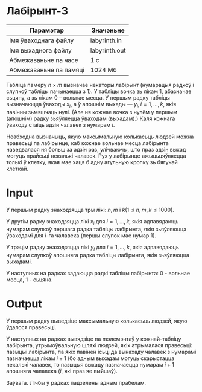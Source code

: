 # Лабірынт-3

|        Парамэтар        |   Значэньне        |
|  --------------------   | -------------      |
|  Імя ўваходнага файлу   |    labyrinth.in    |
|   Імя выхаднога файлу   |    labyrinth.out   |
|   Абмежаваньне па часе  |      1 с           |
|  Абмежаваньне па памяці |   1024 Мб          |

Табліца памеру $n × m$ вызначае некаторы лабірынт (нумарацыя радкоў і слупкоў табліцы пачынаецца з 1). У табліцы вочка зь лікам 1, абазначае сьцяну, а зь лікам 0 – вольнае месца. У першым радку табліцы вызначаюцца ўваходы $x_і$, а ў апошнім выхады — $y_і, і = 1, …, k$, якія павінны зьмяшчаць нулі. (Але ня кожнае вочка з нулём у першым (апошнім) радку зьяўляецца ўваходам (выхадам).) Каля кожнага ўваходу стаіць адзін чалавек з нумарам $і.$

Неабходна вызначыць, якую максымальную колькасьць людзей можна правесьці па лабірынце, каб кожнае вольнае месца лабірынта наведвалася ня больш за адзін раз, улічваючы, што праз адзін выхад могуць прайсьці некалькі чалавек. Рух у лабірынце ажыцьцяўляецца толькі ў клетку, якая мае хаця б адну агульную кропку зь бягучай клеткай.

# Іnput
У першым радку знаходзяцца тры лікі: $n, m$ і $k (1 ≤ n, m, k ≤ 1000).$

У другім радку знаходзяцца лікі $x_і$ для $і = 1, …, k,$ якія адпавядаюць нумарам слупкоў першага радка табліцы лабірынта, якія зьяўляюцца ўваходамі для $і$-га чалавека (першы слупок мае нумар 1).

У трэцім радку знаходзяцца лікі $y_і$ для $і = 1, …, k,$ якія адпавядаюць нумарам слупкоў апошняга радка табліцы лабірынта, якія зьяўляюцца выхадамі.

У наступных на радках задаюцца радкі табліцы лабірынта: 0 - вольнае месца, 1 - сьцяна.

# Output
У першым радку выведзіце максымальную колькасьць людзей, якую ўдалося правесьці.

У наступных на радках вывядзіце па mэлемэнтаў у кожнай-табліцу лабірынта, утрымоўвальную шляхі людзей, якіх атрымалася правесьці: пазыцыі лабірынта, па якіх павінен ісьці да вынахаду чалавек з нумарамі пазначаецца лікам $і + 1$ (бо адным выхадам могуць скарыстацца некалькі чалавек, то пазыцыя выхаду пазначаецца нумарам $і + 1$ апошняга чалавека ($і$, які праз яе выйшаў).

Заўвага. Лічбы ў радках падзелены адным прабелам.
